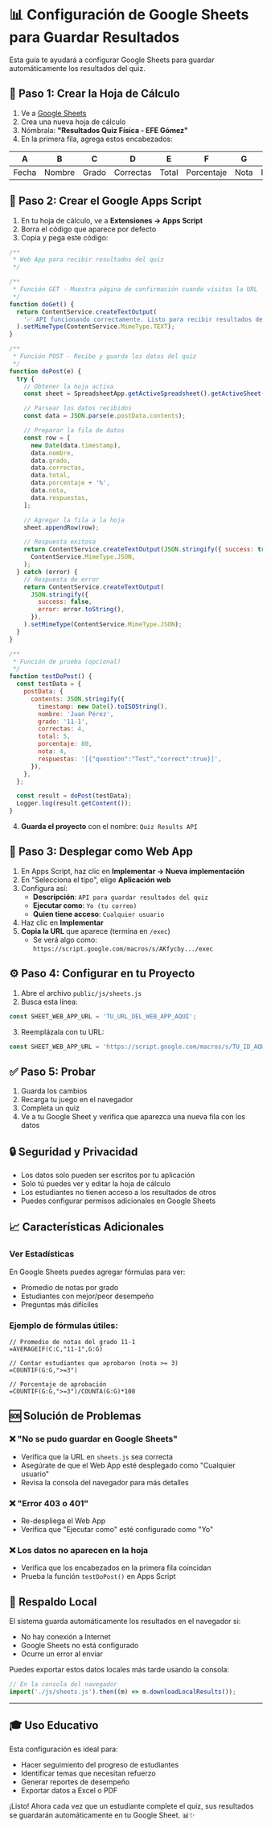 # 📊 Configuración de Google Sheets para Guardar Resultados

Esta guía te ayudará a configurar Google Sheets para guardar automáticamente los resultados del quiz.

## 🎯 Paso 1: Crear la Hoja de Cálculo

1. Ve a [Google Sheets](https://sheets.google.com)
2. Crea una nueva hoja de cálculo
3. Nómbrala: **"Resultados Quiz Física - EFE Gómez"**
4. En la primera fila, agrega estos encabezados:

| A     | B      | C     | D         | E     | F          | G    | H          |
| ----- | ------ | ----- | --------- | ----- | ---------- | ---- | ---------- |
| Fecha | Nombre | Grado | Correctas | Total | Porcentaje | Nota | Respuestas |

## 🔧 Paso 2: Crear el Google Apps Script

1. En tu hoja de cálculo, ve a **Extensiones → Apps Script**
2. Borra el código que aparece por defecto
3. Copia y pega este código:

```javascript
/**
 * Web App para recibir resultados del quiz
 */

/**
 * Función GET - Muestra página de confirmación cuando visitas la URL
 */
function doGet() {
  return ContentService.createTextOutput(
    '✅ API funcionando correctamente. Listo para recibir resultados del quiz.',
  ).setMimeType(ContentService.MimeType.TEXT);
}

/**
 * Función POST - Recibe y guarda los datos del quiz
 */
function doPost(e) {
  try {
    // Obtener la hoja activa
    const sheet = SpreadsheetApp.getActiveSpreadsheet().getActiveSheet();

    // Parsear los datos recibidos
    const data = JSON.parse(e.postData.contents);

    // Preparar la fila de datos
    const row = [
      new Date(data.timestamp),
      data.nombre,
      data.grado,
      data.correctas,
      data.total,
      data.porcentaje + '%',
      data.nota,
      data.respuestas,
    ];

    // Agregar la fila a la hoja
    sheet.appendRow(row);

    // Respuesta exitosa
    return ContentService.createTextOutput(JSON.stringify({ success: true })).setMimeType(
      ContentService.MimeType.JSON,
    );
  } catch (error) {
    // Respuesta de error
    return ContentService.createTextOutput(
      JSON.stringify({
        success: false,
        error: error.toString(),
      }),
    ).setMimeType(ContentService.MimeType.JSON);
  }
}

/**
 * Función de prueba (opcional)
 */
function testDoPost() {
  const testData = {
    postData: {
      contents: JSON.stringify({
        timestamp: new Date().toISOString(),
        nombre: 'Juan Pérez',
        grado: '11-1',
        correctas: 4,
        total: 5,
        porcentaje: 80,
        nota: 4,
        respuestas: '[{"question":"Test","correct":true}]',
      }),
    },
  };

  const result = doPost(testData);
  Logger.log(result.getContent());
}
```

4. **Guarda el proyecto** con el nombre: `Quiz Results API`

## 🚀 Paso 3: Desplegar como Web App

1. En Apps Script, haz clic en **Implementar → Nueva implementación**
2. En "Selecciona el tipo", elige **Aplicación web**
3. Configura así:
   - **Descripción**: `API para guardar resultados del quiz`
   - **Ejecutar como**: `Yo (tu correo)`
   - **Quien tiene acceso**: `Cualquier usuario`
4. Haz clic en **Implementar**
5. **Copia la URL** que aparece (termina en `/exec`)
   - Se verá algo como: `https://script.google.com/macros/s/AKfycby.../exec`

## ⚙️ Paso 4: Configurar en tu Proyecto

1. Abre el archivo `public/js/sheets.js`
2. Busca esta línea:

```javascript
const SHEET_WEB_APP_URL = 'TU_URL_DEL_WEB_APP_AQUI';
```

3. Reemplázala con tu URL:

```javascript
const SHEET_WEB_APP_URL = 'https://script.google.com/macros/s/TU_ID_AQUI/exec';
```

## ✅ Paso 5: Probar

1. Guarda los cambios
2. Recarga tu juego en el navegador
3. Completa un quiz
4. Ve a tu Google Sheet y verifica que aparezca una nueva fila con los datos

## 🔒 Seguridad y Privacidad

- Los datos solo pueden ser escritos por tu aplicación
- Solo tú puedes ver y editar la hoja de cálculo
- Los estudiantes no tienen acceso a los resultados de otros
- Puedes configurar permisos adicionales en Google Sheets

## 📈 Características Adicionales

### Ver Estadísticas

En Google Sheets puedes agregar fórmulas para ver:

- Promedio de notas por grado
- Estudiantes con mejor/peor desempeño
- Preguntas más difíciles

### Ejemplo de fórmulas útiles:

```
// Promedio de notas del grado 11-1
=AVERAGEIF(C:C,"11-1",G:G)

// Contar estudiantes que aprobaron (nota >= 3)
=COUNTIF(G:G,">=3")

// Porcentaje de aprobación
=COUNTIF(G:G,">=3")/COUNTA(G:G)*100
```

## 🆘 Solución de Problemas

### ❌ "No se pudo guardar en Google Sheets"

- Verifica que la URL en `sheets.js` sea correcta
- Asegúrate de que el Web App esté desplegado como "Cualquier usuario"
- Revisa la consola del navegador para más detalles

### ❌ "Error 403 o 401"

- Re-despliega el Web App
- Verifica que "Ejecutar como" esté configurado como "Yo"

### ❌ Los datos no aparecen en la hoja

- Verifica que los encabezados en la primera fila coincidan
- Prueba la función `testDoPost()` en Apps Script

## 📱 Respaldo Local

El sistema guarda automáticamente los resultados en el navegador si:

- No hay conexión a Internet
- Google Sheets no está configurado
- Ocurre un error al enviar

Puedes exportar estos datos locales más tarde usando la consola:

```javascript
// En la consola del navegador
import('./js/sheets.js').then((m) => m.downloadLocalResults());
```

---

## 🎓 Uso Educativo

Esta configuración es ideal para:

- Hacer seguimiento del progreso de estudiantes
- Identificar temas que necesitan refuerzo
- Generar reportes de desempeño
- Exportar datos a Excel o PDF

¡Listo! Ahora cada vez que un estudiante complete el quiz, sus resultados se guardarán automáticamente en tu Google Sheet. 📊✨
